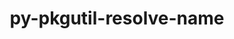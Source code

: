 ---
title: "py-pkgutil-resolve-name"
layout: cache
categories: [package, develop]
meta: {"versions": ["1.3.10"], "compilers": ["gcc@=11.1.0", "gcc@=11.4.0"], "oss": ["ubuntu20.04", "ubuntu22.04"], "platforms": ["linux"], "targets": ["x86_64_v3"], "stacks": ["data-vis-sdk", "e4s", "root"], "num_specs": 10, "num_specs_by_stack": {"root": 10, "data-vis-sdk": 5, "e4s": 5}}
spec_details: [{"hash": "s3ngq26f3pbxyyjxdm4pp4c4d7i5qnwa", "compiler": "gcc@=11.1.0", "versions": ["1.3.10"], "os": "ubuntu20.04", "platform": "linux", "target": "x86_64_v3", "variants": ["build_system=python_pip"], "stacks": ["root", "data-vis-sdk"], "size": "-", "tarball": "https://binaries.spack.io/develop/build_cache/linux-ubuntu20.04-x86_64_v3/gcc-11.1.0/py-pkgutil-resolve-name-1.3.10/linux-ubuntu20.04-x86_64_v3-gcc-11.1.0-py-pkgutil-resolve-name-1.3.10-s3ngq26f3pbxyyjxdm4pp4c4d7i5qnwa.spack"}, {"hash": "3zjq5majhdkf7dr3cvuvmyexbdc5pdgb", "compiler": "gcc@=11.1.0", "versions": ["1.3.10"], "os": "ubuntu20.04", "platform": "linux", "target": "x86_64_v3", "variants": ["build_system=python_pip"], "stacks": ["root", "data-vis-sdk"], "size": "-", "tarball": "https://binaries.spack.io/develop/build_cache/linux-ubuntu20.04-x86_64_v3/gcc-11.1.0/py-pkgutil-resolve-name-1.3.10/linux-ubuntu20.04-x86_64_v3-gcc-11.1.0-py-pkgutil-resolve-name-1.3.10-3zjq5majhdkf7dr3cvuvmyexbdc5pdgb.spack"}, {"hash": "wof5b534tlam6b7u4ngr3uo3ihxwmqzh", "compiler": "gcc@=11.1.0", "versions": ["1.3.10"], "os": "ubuntu20.04", "platform": "linux", "target": "x86_64_v3", "variants": ["build_system=python_pip"], "stacks": ["root", "data-vis-sdk"], "size": "-", "tarball": "https://binaries.spack.io/develop/build_cache/linux-ubuntu20.04-x86_64_v3/gcc-11.1.0/py-pkgutil-resolve-name-1.3.10/linux-ubuntu20.04-x86_64_v3-gcc-11.1.0-py-pkgutil-resolve-name-1.3.10-wof5b534tlam6b7u4ngr3uo3ihxwmqzh.spack"}, {"hash": "uvo2bol73cp5tyn4xpvazcalmgo6eb2t", "compiler": "gcc@=11.1.0", "versions": ["1.3.10"], "os": "ubuntu20.04", "platform": "linux", "target": "x86_64_v3", "variants": ["build_system=python_pip"], "stacks": ["root", "data-vis-sdk"], "size": "-", "tarball": "https://binaries.spack.io/develop/build_cache/linux-ubuntu20.04-x86_64_v3/gcc-11.1.0/py-pkgutil-resolve-name-1.3.10/linux-ubuntu20.04-x86_64_v3-gcc-11.1.0-py-pkgutil-resolve-name-1.3.10-uvo2bol73cp5tyn4xpvazcalmgo6eb2t.spack"}, {"hash": "hykvgyjxegmkaljdoegdawiojrhy2lo7", "compiler": "gcc@=11.1.0", "versions": ["1.3.10"], "os": "ubuntu20.04", "platform": "linux", "target": "x86_64_v3", "variants": ["build_system=python_pip"], "stacks": ["root", "data-vis-sdk"], "size": "-", "tarball": "https://binaries.spack.io/develop/build_cache/linux-ubuntu20.04-x86_64_v3/gcc-11.1.0/py-pkgutil-resolve-name-1.3.10/linux-ubuntu20.04-x86_64_v3-gcc-11.1.0-py-pkgutil-resolve-name-1.3.10-hykvgyjxegmkaljdoegdawiojrhy2lo7.spack"}, {"hash": "shbalm4tcp7tahd7lcyh3phstymf2ove", "compiler": "gcc@=11.4.0", "versions": ["1.3.10"], "os": "ubuntu22.04", "platform": "linux", "target": "x86_64_v3", "variants": ["build_system=python_pip"], "stacks": ["root", "e4s"], "size": "-", "tarball": "https://binaries.spack.io/develop/build_cache/linux-ubuntu22.04-x86_64_v3/gcc-11.4.0/py-pkgutil-resolve-name-1.3.10/linux-ubuntu22.04-x86_64_v3-gcc-11.4.0-py-pkgutil-resolve-name-1.3.10-shbalm4tcp7tahd7lcyh3phstymf2ove.spack"}, {"hash": "srljlaje3qift4nsjuk3vgbucpj7cqzk", "compiler": "gcc@=11.4.0", "versions": ["1.3.10"], "os": "ubuntu22.04", "platform": "linux", "target": "x86_64_v3", "variants": ["build_system=python_pip"], "stacks": ["root", "e4s"], "size": "-", "tarball": "https://binaries.spack.io/develop/build_cache/linux-ubuntu22.04-x86_64_v3/gcc-11.4.0/py-pkgutil-resolve-name-1.3.10/linux-ubuntu22.04-x86_64_v3-gcc-11.4.0-py-pkgutil-resolve-name-1.3.10-srljlaje3qift4nsjuk3vgbucpj7cqzk.spack"}, {"hash": "f4vvwtt4bmsole6yrg2pgteppl7qjwrj", "compiler": "gcc@=11.4.0", "versions": ["1.3.10"], "os": "ubuntu22.04", "platform": "linux", "target": "x86_64_v3", "variants": ["build_system=python_pip"], "stacks": ["root", "e4s"], "size": "-", "tarball": "https://binaries.spack.io/develop/build_cache/linux-ubuntu22.04-x86_64_v3/gcc-11.4.0/py-pkgutil-resolve-name-1.3.10/linux-ubuntu22.04-x86_64_v3-gcc-11.4.0-py-pkgutil-resolve-name-1.3.10-f4vvwtt4bmsole6yrg2pgteppl7qjwrj.spack"}, {"hash": "f465nciczqzddqq5o6nku7z5r2y2bpwp", "compiler": "gcc@=11.4.0", "versions": ["1.3.10"], "os": "ubuntu22.04", "platform": "linux", "target": "x86_64_v3", "variants": ["build_system=python_pip"], "stacks": ["root", "e4s"], "size": "-", "tarball": "https://binaries.spack.io/develop/build_cache/linux-ubuntu22.04-x86_64_v3/gcc-11.4.0/py-pkgutil-resolve-name-1.3.10/linux-ubuntu22.04-x86_64_v3-gcc-11.4.0-py-pkgutil-resolve-name-1.3.10-f465nciczqzddqq5o6nku7z5r2y2bpwp.spack"}, {"hash": "p5wlkhipvojxjfek7owjxbuu3bnuxnsb", "compiler": "gcc@=11.4.0", "versions": ["1.3.10"], "os": "ubuntu22.04", "platform": "linux", "target": "x86_64_v3", "variants": ["build_system=python_pip"], "stacks": ["root", "e4s"], "size": "-", "tarball": "https://binaries.spack.io/develop/build_cache/linux-ubuntu22.04-x86_64_v3/gcc-11.4.0/py-pkgutil-resolve-name-1.3.10/linux-ubuntu22.04-x86_64_v3-gcc-11.4.0-py-pkgutil-resolve-name-1.3.10-p5wlkhipvojxjfek7owjxbuu3bnuxnsb.spack"}]
---